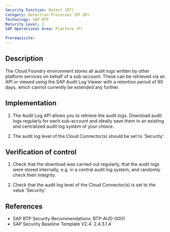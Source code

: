 ```yaml
---
Security Function: Detect (DT)
Category: Detection Processes (DT.DP)
Technology: SAP BTP
Maturity Level: 2
SAP Operational Area: Platform (P)

Prerequisite: 
---
```


## Description

The Cloud Foundry environment stores all audit logs written by other platform services on behalf of a sub-account. These can be retrieved via an API or viewed using the SAP Audit Log Viewer with a retention period of 90 days, which cannot currently be extended any further.


## Implementation

1. The Audit Log API allows you to retrieve the audit logs. Download audit logs regularly for each sub-account and ideally save them in an existing and centralized audit log system of your choice.

2. The audit log level of the Cloud Connector(s) should be set to 'Security'.


## Verification of control

1. Check that the download was carried out regularly, that the audit logs were stored internally, e.g. in a central audit log system, and randomly check their integrity.

2. Check that the audit log level of the Cloud Connector(s) is set to the value 'Security'.


## References
* SAP BTP Security Recommendations: BTP-AUD-0001
* SAP Security Baseline Template V2.4: 2.4.3.1.4
